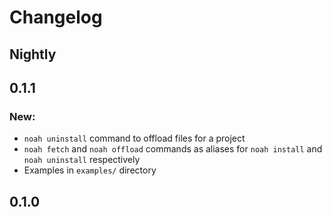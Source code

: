 # Changelog

## Nightly

## 0.1.1

### New:

- `noah uninstall` command to offload files for a project
- `noah fetch` and `noah offload` commands as aliases for `noah install` and `noah uninstall` respectively
- Examples in `examples/` directory

## 0.1.0
